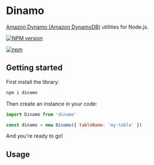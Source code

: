# Dinamo

[Amazon Dynamo (Amazon DynamoDB)](https://aws.amazon.com/dynamodb/) utilities for Node.js.

[![NPM version](https://badge.fury.io/js/dinamo.svg)](http://badge.fury.io/js/dinamo)

[![npm](https://nodei.co/npm/dinamo.png)](https://www.npmjs.com/package/dinamo)

## Getting started

First install the library:

```sh
npm i dinamo
```

Then create an instance in your code:

```js
import Dinamo from 'dinamo'

const dinamo = new Dinamo({ tableName: 'my-table' })
```

And you're ready to go!

## Usage

